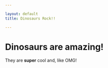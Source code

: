 ```yaml
---

layout: default
title: Dinosaurs Rock!!

---
```


# Dinosaurs are amazing!

They are **super** cool and, like OMG!
